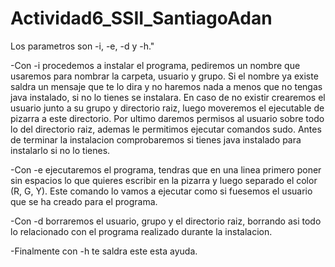# Actividad6_SSII_SantiagoAdan

Los parametros son -i, -e, -d y -h."

-Con -i procedemos a instalar el programa, pediremos un nombre que usaremos para nombrar la carpeta, usuario y grupo.
Si el nombre ya existe saldra un mensaje que te lo dira y no haremos nada a menos que no tengas java instalado, si no lo tienes se instalara.
En caso de no existir crearemos el usuario junto a su grupo y directorio raiz, luego moveremos el ejecutable de pizarra a este directorio. 
Por ultimo daremos permisos al usuario sobre todo lo del directorio raiz, ademas le permitimos ejecutar comandos sudo.
Antes de terminar la instalacion comprobaremos si tienes java instalado para instalarlo si no lo tienes.

-Con -e ejecutaremos el programa, tendras que en una linea primero poner sin espacios lo que quieres escribir en la pizarra y luego separado el color (R, G, Y). 
Este comando lo vamos a ejecutar como si fuesemos el usuario que se ha creado para el programa.

-Con -d borraremos el usuario, grupo y el directorio raiz, borrando asi todo lo relacionado con el programa realizado durante la instalacion.

-Finalmente con -h te saldra este esta ayuda.
